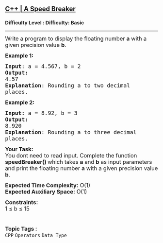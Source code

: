 <h2><a href="https://www.geeksforgeeks.org/problems/c-a-speed-breaker5249/1?page=4&difficulty=School,Basic&status=unsolved&sortBy=submissions">C++ | A Speed Breaker</a></h2><h3>Difficulty Level : Difficulty: Basic</h3><hr><div class="problems_problem_content__Xm_eO"><p><span style="font-size:18px">Write a program to display the floating number <strong>a</strong> with a given precision value <strong>b</strong>.</span></p>

<p><span style="font-size:18px"><strong>Example 1:</strong></span></p>

<pre><span style="font-size:18px"><strong>Input</strong>: a = 4.567, b = 2
<strong>Output:</strong>&nbsp;
4.57
<strong>Explanation</strong>: Rounding a to two decimal
places.</span>
</pre>

<p><span style="font-size:18px"><strong>Example 2:</strong></span></p>

<pre><span style="font-size:18px"><strong>Input: </strong>a = 8.92, b = 3
<strong>Output:&nbsp;</strong>
8.920
<strong>Explanation</strong>: Rounding a to three decimal
places.
</span></pre>

<p><span style="font-size:18px"><strong>Your Task:&nbsp;&nbsp;</strong><br>
You dont need to read input. Complete the function <strong>speedBreaker()&nbsp;</strong>which takes <strong>a</strong> and <strong>b</strong>&nbsp;as input parameters and print&nbsp;the floating number <strong>a</strong> with a given precision value <strong>b</strong>.</span></p>

<p><span style="font-size:18px"><strong>Expected Time Complexity:</strong> O(1)<br>
<strong>Expected Auxiliary Space:</strong> O(1)</span></p>

<p><span style="font-size:18px"><strong>Constraints:</strong><br>
1 ≤ b&nbsp;≤&nbsp;15</span></p>
</div><br><p><span style=font-size:18px><strong>Topic Tags : </strong><br><code>CPP</code>&nbsp;<code>Operators</code>&nbsp;<code>Data Type</code>&nbsp;